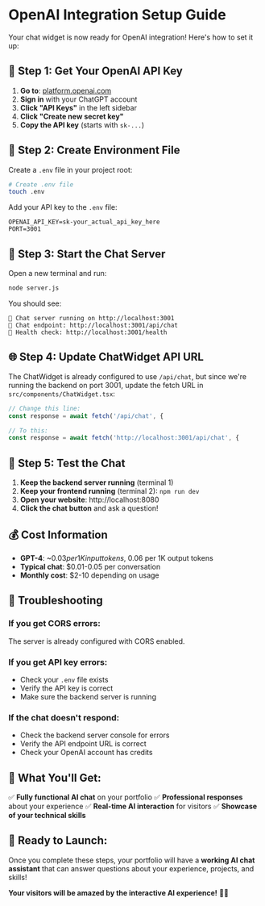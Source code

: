 # OpenAI Integration Setup Guide

Your chat widget is now ready for OpenAI integration! Here's how to set it up:

## 🔑 **Step 1: Get Your OpenAI API Key**

1. **Go to**: [platform.openai.com](https://platform.openai.com)
2. **Sign in** with your ChatGPT account
3. **Click "API Keys"** in the left sidebar
4. **Click "Create new secret key"**
5. **Copy the API key** (starts with `sk-...`)

## 📁 **Step 2: Create Environment File**

Create a `.env` file in your project root:

```bash
# Create .env file
touch .env
```

Add your API key to the `.env` file:

```env
OPENAI_API_KEY=sk-your_actual_api_key_here
PORT=3001
```

## 🚀 **Step 3: Start the Chat Server**

Open a new terminal and run:

```bash
node server.js
```

You should see:
```
🚀 Chat server running on http://localhost:3001
📝 Chat endpoint: http://localhost:3001/api/chat
💚 Health check: http://localhost:3001/health
```

## 🌐 **Step 4: Update ChatWidget API URL**

The ChatWidget is already configured to use `/api/chat`, but since we're running the backend on port 3001, update the fetch URL in `src/components/ChatWidget.tsx`:

```typescript
// Change this line:
const response = await fetch('/api/chat', {

// To this:
const response = await fetch('http://localhost:3001/api/chat', {
```

## 🧪 **Step 5: Test the Chat**

1. **Keep the backend server running** (terminal 1)
2. **Keep your frontend running** (terminal 2): `npm run dev`
3. **Open your website**: http://localhost:8080
4. **Click the chat button** and ask a question!

## 💰 **Cost Information**

- **GPT-4**: ~$0.03 per 1K input tokens, ~$0.06 per 1K output tokens
- **Typical chat**: $0.01-0.05 per conversation
- **Monthly cost**: $2-10 depending on usage

## 🔧 **Troubleshooting**

### **If you get CORS errors:**
The server is already configured with CORS enabled.

### **If you get API key errors:**
- Check your `.env` file exists
- Verify the API key is correct
- Make sure the backend server is running

### **If the chat doesn't respond:**
- Check the backend server console for errors
- Verify the API endpoint URL is correct
- Check your OpenAI account has credits

## 🎯 **What You'll Get:**

✅ **Fully functional AI chat** on your portfolio
✅ **Professional responses** about your experience
✅ **Real-time AI interaction** for visitors
✅ **Showcase of your technical skills**

## 🚀 **Ready to Launch:**

Once you complete these steps, your portfolio will have a **working AI chat assistant** that can answer questions about your experience, projects, and skills!

**Your visitors will be amazed by the interactive AI experience!** 🤖✨


